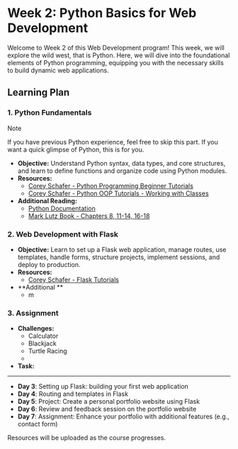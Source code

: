 # **Week 2: Python Basics for Web Development**

Welcome to Week 2 of this Web Development program! This week, we will explore the wild west, that is Python. Here, we will dive into the foundational elements of Python programming, equipping you with the necessary skills to build dynamic web applications.

## Learning Plan

### 1. Python Fundamentals

> [!NOTE]  
> If you have previous Python experience, feel free to skip this part. If you want a quick glimpse of Python, this is for you.

- **Objective:** Understand Python syntax, data types, and core structures, and learn to define functions and organize code using Python modules.
- **Resources:**
  - [Corey Schafer - Python Programming Beginner Tutorials](https://youtube.com/playlist?list=PL-osiE80TeTskrapNbzXhwoFUiLCjGgY7&si=Sh-D5EglKK9pBIc-)
  - [Corey Schafer - Python OOP Tutorials - Working with Classes](https://youtube.com/playlist?list=PL-osiE80TeTsqhIuOqKhwlXsIBIdSeYtc&si=EZRhuwYPzND7VoB3)
- **Additional Reading:**
  - [Python Documentation](https://docs.python.org/3/tutorial/index.html)
  - [Mark Lutz Book - Chapters 8, 11-14, 16-18](Resources/Mark-Lutz-Book.pdf)

### 2. Web Development with Flask

- **Objective:** Learn to set up a Flask web application, manage routes, use templates, handle forms, structure projects, implement sessions, and deploy to production.
- **Resources:**
  - [Corey Schafer - Flask Tutorials](https://youtube.com/playlist?list=PL-osiE80TeTs4UjLw5MM6OjgkjFeUxCYH&si=tFSi6Qafud1w2wNk)
- **Additional **
  - m


### 3. Assignment

- **Challenges:**
  - Calculator
  - Blackjack
  - Turtle Racing
  - 
- **Task:**

---
- **Day 3**: Setting up Flask: building your first web application
- **Day 4**: Routing and templates in Flask
- **Day 5**: Project: Create a personal portfolio website using Flask
- **Day 6**: Review and feedback session on the portfolio website
- **Day 7**: Assignment: Enhance your portfolio with additional features (e.g., contact form)

Resources will be uploaded as the course progresses.

